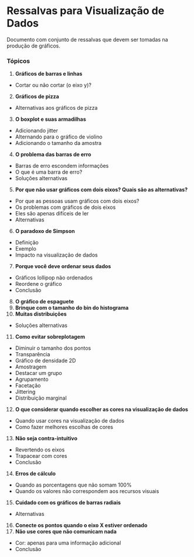 # Ressalvas para Visualização de Dados

Documento com conjunto de ressalvas que devem ser tomadas na produção de gráficos.

### Tópicos

1. **Gráficos de barras e linhas**
- Cortar ou não cortar (o eixo y)?
2. **Gráficos de pizza**
- Alternativas aos gráficos de pizza
3. **O boxplot e suas armadilhas**
- Adicionando jitter
- Alternando para o gráfico de violino
- Adicionando o tamanho da amostra
4. **O problema das barras de erro**
- Barras de erro escondem informações
- O que é uma barra de erro?
- Soluções alternativas
5. **Por que não usar gráficos com dois eixos? Quais são as alternativas?**
- Por que as pessoas usam gráficos com dois eixos?
- Os problemas com gráficos de dois eixos
- Eles são apenas difíceis de ler
- Alternativas
6. **O paradoxo de Simpson**
- Definição
- Exemplo
- Impacto na visualização de dados
7. **Porque você deve ordenar seus dados**
- Gráficos lollipop não ordenados
- Reordene o gráfico
- Conclusão
8. **O gráfico de espaguete**
9. **Brinque com o tamanho do bin do histograma**
10. **Muitas distribuições**
- Soluções alternativas
11. **Como evitar sobreplotagem**
- Diminuir o tamanho dos pontos
- Transparência
- Gráfico de densidade 2D
- Amostragem
- Destacar um grupo
- Agrupamento
- Facetação
- Jittering
- Distribuição marginal
12. **O que considerar quando escolher as cores na visualização de dados**
- Quando usar cores na visualização de dados
- Como fazer melhores escolhas de cores
13. **Não seja contra-intuitivo**
- Revertendo os eixos
- Trapacear com cores
- Conclusão
14. **Erros de cálculo**
- Quando as porcentagens que não somam 100%
- Quando os valores não correspondem aos recursos visuais
15. **Cuidado com os gráficos de barras radiais**
- Alternativas
16. **Conecte os pontos quando o eixo X estiver ordenado**
17. **Não use cores que não comunicam nada**
- Cor: apenas para uma informação adicional
- Conclusão
